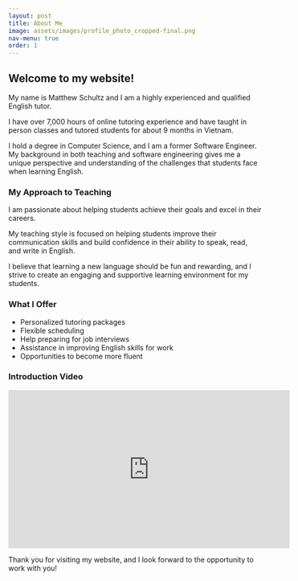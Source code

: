 ```yaml
---
layout: post
title: About Me
image: assets/images/profile_photo_cropped-final.png
nav-menu: true
order: 1
---
```


<section id="welcome">
    <h2>Welcome to my website!</h2>
    <p>My name is Matthew Schultz and I am a highly experienced and qualified English tutor.</p>
    <p>I have over 7,000 hours of online tutoring experience and have taught in person classes and tutored students for about 9 months in Vietnam.</p>
    <p>I hold a degree in Computer Science, and I am a former Software Engineer. My background in both teaching and software engineering gives me a unique perspective and understanding of the challenges that students face when learning English.</p>
    <h3>My Approach to Teaching</h3>
    <p>I am passionate about helping students achieve their goals and excel in their careers.</p>
    <p>My teaching style is focused on helping students improve their communication skills and build confidence in their ability to speak, read, and write in English.</p>
    <p>I believe that learning a new language should be fun and rewarding, and I strive to create an engaging and supportive learning environment for my students.</p>
    <h3>What I Offer</h3>
    <ul>
        <li>Personalized tutoring packages</li>
        <li>Flexible scheduling</li>
        <li>Help preparing for job interviews</li>
        <li>Assistance in improving English skills for work</li>
        <li>Opportunities to become more fluent</li>
    </ul>
    <h3>Introduction Video</h3>
    <iframe width="560" height="315" src="https://www.youtube.com/embed/j4-Xwb0Ki04" title="YouTube video player" frameborder="0" allow="accelerometer; autoplay; clipboard-write; encrypted-media; gyroscope; picture-in- picture; web-share" allowfullscreen></iframe>
    <p>Thank you for visiting my website, and I look forward to the opportunity to work with you!</p>
</section>

